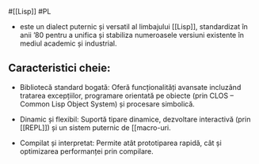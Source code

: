 #[[Lisp]] #PL 
- este un dialect puternic și versatil al limbajului [[Lisp]], standardizat în anii ’80 pentru a unifica și stabiliza numeroasele versiuni existente în mediul academic și industrial.
## **Caracteristici cheie:**

- Bibliotecă standard bogată: Oferă funcționalități avansate incluzând tratarea excepțiilor, programare orientată pe obiecte (prin CLOS – Common Lisp Object System) și procesare simbolică.

- Dinamic și flexibil: Suportă tipare dinamice, dezvoltare interactivă (prin [[REPL]]) și un sistem puternic de [[macro-uri.

- Compilat și interpretat: Permite atât prototiparea rapidă, cât și optimizarea performanței prin compilare.